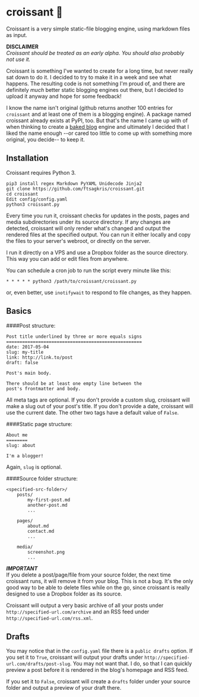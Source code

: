 croissant 🥐
============
Croissant is a very simple static-file blogging engine, using markdown files as input.

****DISCLAIMER****  
*Croissant should be treated as an early alpha. You should also probably not use it.*

Croissant is something I've wanted to create for a long time, but never really sat down to do it. I decided to try to make it in a week and see what happens. The resulting code is not something I'm proud of, and there are definitely *much* better static blogging engines out there, but I decided to upload it anyway and hope for some feedback!

I know the name isn't original (github returns another 100 entries for `croissant` and at least one of them is a blogging engine). A package named croissant already exists at PyPI, too. But that's the name I came up with of when thinking to create a [baked blog](http://inessential.com/2011/03/16/a_plea_for_baked_weblogs) engine and ultimately I decided that I liked the name enough --or cared too little to come up with something more original, you decide-- to keep it.

Installation
------------
Croissant requires Python 3.

	pip3 install regex Markdown PyYAML Unidecode Jinja2
	git clone https://github.com/ftsagkris/croissant.git
	cd croissant
	Edit config/config.yaml
	python3 croissant.py

Every time you run it, croissant checks for updates in the posts, pages and media subdirectories under its source directory. If any changes are detected, croissant will only render what's changed and output the rendered files at the specified output. You can run it either locally and copy the files to your server's webroot, or directly on the server.

I run it directly on a VPS and use a Dropbox folder as the source directory. This way you can add or edit files from anywhere.

You can schedule a cron job to run the script every minute like this:

	* * * * * python3 /path/to/croissant/croissant.py

or, even better, use `inotifywait` to respond to file changes, as they happen.

Basics
------
####Post structure:

	Post title underlined by three or more equals signs
	===================================================
	date: 2017-05-04
	slug: my-title
	link: http://link.to/post
	draft: false
	
	Post's main body.
	
	There should be at least one empty line between the 
	post's frontmatter and body.

All meta tags are optional. If you don't provide a custom slug, croissant will make a slug out of your post's title. If you don't provide a date, croissant will use the current date. The other two tags have a default value of `False`.

####Static page structure:

	About me
	========
	slug: about
	
	I'm a blogger!

Again, `slug` is optional.

####Source folder structure:

	<specified-src-folder>/
		posts/
			my-first-post.md
			another-post.md
			...
		
		pages/
			about.md
			contact.md
			...
		
		media/
			screenshot.png
			...

***IMPORTANT***  
If you delete a post/page/file from your source folder, the next time croissant runs, it will remove it from your blog. This is not a bug. It's the only good way to be able to delete files while on the go, since croissant is really designed to use a Dropbox folder as its source.

Croissant will output a very basic archive of all your posts under `http://specified-url.com/archive` and an RSS feed under `http://specified-url.com/rss.xml`.

Drafts
------
You may notice that in the `config.yaml` file there is a `public drafts` option. If you set it to `True`, croissant will output your drafts under `http://specified-url.com/drafts/post-slug`. You may not want that. I do, so that I can quickly preview a post before it is rendered in the blog's homepage and RSS feed.

If you set it to `False`, croissant will create a `drafts` folder under your source folder and output a preview of your draft there.